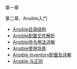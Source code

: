 第一章

第二章、Ansible入门
* [Ansible目录结构](chapter02/section01.md)
* [Ansible配置文件解析](./chapter02/section02.md)
* [Ansible命令用法详解](./chapter02/section03.md)
* [Ansible使用场景](./chapter02/section04.md)
* [Ansible Inventory配置及详解](./chapter02/section05.md)
* [Ansible 与正则](./chapter02/section06.md)